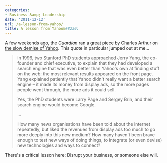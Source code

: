 ```yaml
---
categories:
- Business &amp; Leadership
date: '2011-12-12'
url: /a-lesson-from-yahoo/
title: A lesson from Yahoo&#8230;
---
```


A few weekends ago, the <em>Guardian</em> ran a great piece by Charles Arthur on <a href="http://www.guardian.co.uk/media/2011/dec/04/yahoo-search-engine-demise-internet">the slow demise of Yahoo</a>. This quote in particular jumped out at me...

<blockquote>in 1996, two Stanford PhD students approached Jerry Yang, the co-founder and chief executive, to explain that they had developed a search engine that was even better than Yahoo's own at finding stuff on the web: the most relevant results appeared on the front page. Yang explained patiently that Yahoo didn't really want a better search engine – it made its money from display ads, so the more pages people went through, the more ads it could sell.

Yes, the PhD students were Larry Page and Sergey Brin, and their search engine would become Google.

...

How many news organisations have been told about the internet repeatedly, but liked the revenues from display ads too much to go more deeply into this new medium? How many haven't been brave enough to test new ways of doing things, to integrate (or even devise) new technologies and ways to connect?</blockquote>

There's a critical lesson here: Disrupt your business, or someone else will.